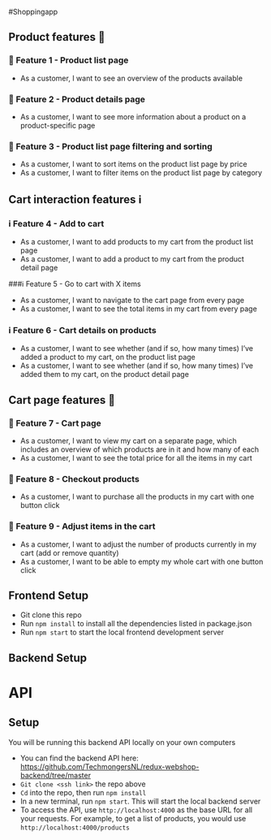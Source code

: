 #Shoppingapp

## Product features 🍎
### 🍎 Feature 1 - Product list page
- As a customer, I want to see an overview of the products available

### 🍎 Feature 2 - Product details page
- As a customer, I want to see more information about a product on a product-specific page

### 🍎 Feature 3 - Product list page filtering and sorting
- As a customer, I want to sort items on the product list page by price
- As a customer, I want to filter items on the product list page by category

## Cart interaction features ℹ️
### ℹ️ Feature 4 - Add to cart
- As a customer, I want to add products to my cart from the product list page
- As a customer, I want to add a product to my cart from the product detail page
  

###ℹ️ Feature 5 - Go to cart with X items
- As a customer, I want to navigate to the cart page from every page
- As a customer, I want to see the total items in my cart from every page

### ℹ️ Feature 6 - Cart details on products
- As a customer, I want to see whether (and if so, how many times) I’ve added a product to my cart, on the product list page
- As a customer, I want to see whether (and if so, how many times) I’ve added them to my cart, on the product detail page

## Cart page features 🛒
### 🛒 Feature 7 - Cart page
- As a customer, I want to view my cart on a separate page, which includes an overview of which products are in it and how many of each
- As a customer, I want to see the total price for all the items in my cart

### 🛒 Feature 8 - Checkout products
- As a customer, I want to purchase all the products in my cart with one button click

### 🛒 Feature 9 - Adjust items in the cart
- As a customer, I want to adjust the number of products currently in my cart (add or remove quantity)
- As a customer, I want to be able to empty my whole cart with one button click

## Frontend Setup
- Git clone this repo
- Run `npm install` to install all the dependencies listed in package.json
- Run `npm start` to start the local frontend development server

## Backend Setup
 # API
## Setup
You will be running this backend API locally on your own computers
- You can find the backend API here: https://github.com/TechmongersNL/redux-webshop-backend/tree/master
- `Git clone <ssh link>` the repo above
- `Cd` into the repo, then run `npm install`
- In a new terminal, run `npm start`. This will start the local backend server
- To access the API, use `http://localhost:4000` as the base URL for all your requests. For example, to get a list of products, you would use `http://localhost:4000/products`


